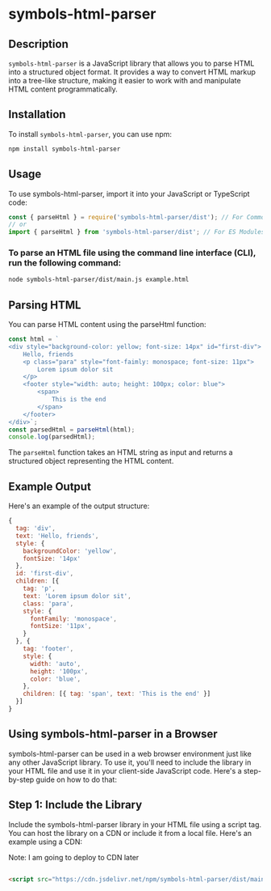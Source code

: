 # symbols-html-parser

## Description

`symbols-html-parser` is a JavaScript library that allows you to parse HTML into a structured object format. It provides a way to convert HTML markup into a tree-like structure, making it easier to work with and manipulate HTML content programmatically.

## Installation

To install `symbols-html-parser`, you can use npm:

```bash
npm install symbols-html-parser
```

## Usage

To use symbols-html-parser, import it into your JavaScript or TypeScript code:

```javascript
const { parseHtml } = require('symbols-html-parser/dist'); // For CommonJS
// or
import { parseHtml } from 'symbols-html-parser/dist'; // For ES Modules
```

### To parse an HTML file using the command line interface (CLI), run the following command:
```bash
node symbols-html-parser/dist/main.js example.html
```
## Parsing HTML
You can parse HTML content using the parseHtml function:

```javascript
const html = `
<div style="background-color: yellow; font-size: 14px" id="first-div">
    Hello, friends
    <p class="para" style="font-faimly: monospace; font-size: 11px">
        Lorem ipsum dolor sit
    </p>
    <footer style="width: auto; height: 100px; color: blue">
        <span>
            This is the end
        </span>
    </footer>
</div>`;
const parsedHtml = parseHtml(html);
console.log(parsedHtml);
```

The `parseHtml` function takes an HTML string as input and returns a structured object representing the HTML content.

## Example Output
Here's an example of the output structure:

```javascript
{
  tag: 'div',
  text: 'Hello, friends',
  style: {
    backgroundColor: 'yellow',
    fontSize: '14px'
  },
  id: 'first-div',
  children: [{
    tag: 'p',
    text: 'Lorem ipsum dolor sit',
    class: 'para',
    style: {
      fontFamily: 'monospace',
      fontSize: '11px',
    }
  }, {
    tag: 'footer',
    style: {
      width: 'auto',
      height: '100px',
      color: 'blue',
    },
    children: [{ tag: 'span', text: 'This is the end' }]
  }]
}
```

## Using symbols-html-parser in a Browser
symbols-html-parser can be used in a web browser environment just like any other JavaScript library. To use it, you'll need to include the library in your HTML file and use it in your client-side JavaScript code. Here's a step-by-step guide on how to do that:

## Step 1: Include the Library
Include the symbols-html-parser library in your HTML file using a script tag. You can host the library on a CDN or include it from a local file. Here's an example using a CDN:

Note: I am going to deploy to CDN later
```html

<script src="https://cdn.jsdelivr.net/npm/symbols-html-parser/dist/main.js"></script>
```

